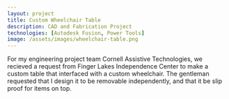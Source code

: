 ```yaml
---
layout: project
title: Custom Wheelchair Table
description: CAD and Fabrication Project
technologies: [Autodesk Fusion, Power Tools]
image: /assets/images/wheelchair-table.png
---
```


For my engineering project team Cornell Assistive Technologies, we recieved a request from Finger Lakes Independence Center to make a custom table that interfaced with a custom wheelchair. The gentleman requested that I design it to be removable independently, and that it be slip proof for items on top. 